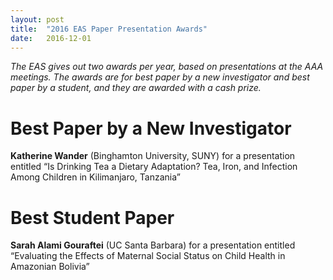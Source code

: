 ```yaml
---
layout: post
title:  "2016 EAS Paper Presentation Awards"
date:   2016-12-01
---
```


*The EAS gives out two awards per year, based on presentations at the AAA meetings. The awards are for best paper by a new investigator and best paper by a student, and they are awarded with a cash prize.*

# Best Paper by a New Investigator
**Katherine Wander** (Binghamton University, SUNY) for a presentation entitled “Is Drinking Tea a Dietary Adaptation? Tea, Iron, and Infection Among Children in Kilimanjaro, Tanzania”

# Best Student Paper
**Sarah Alami Gouraftei** (UC Santa Barbara) for a presentation entitled “Evaluating the Effects of Maternal Social Status on Child Health in Amazonian Bolivia”
